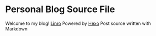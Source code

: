 # Personal Blog Source File
Welcome to my blog!
[Linro](http://blog.linyxus.xyz/)
Powered by [Hexo](https://hexo.io/)
Post source written with Markdown
